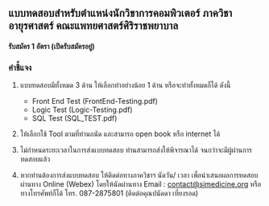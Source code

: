 ## แบบทดสอบสำหรับตำแหน่งนักวิชาการคอมพิวเตอร์ ภาควิชาอายุรศาสตร์ คณะแพทยศาสตร์ศิริราชพยาบาล

#### รับสมัคร 1 อัตรา (เปิดรับสมัครอยู่)
### คำชี้แจง
1. แบบทดสอบมีทั้งหมด 3 ด้าน ให้เลือกทำอย่างน้อย 1 ด้าน หรือจะทำทั้งหมดก็ได้ ดังนี้
    - Front End Test (FrontEnd-Testing.pdf)
    - Logic Test (Logic-Testing.pdf)
    - SQL Test (SQL_TEST.pdf)

2. ให้เลือกใช้ Tool ตามที่ท่านถนัด และสามารถ open book หรือ internet ได้
3. ไม่กำหนดระยะเวลาในการส่งแบบทดสอบ ท่านสามารถส่งให้พิจารณาได้ จนกว่าจะมีผู้ผ่านการทดสอบแล้ว
4. หากท่านต้องการส่งแบบทดสอบ ให้ติดต่อทางภาควิชาฯ นัดวัน/ เวลา เพื่อนำเสนอผลการทดสอบผ่านทาง Online (Webex) โดยให้นัดผ่านทาง Email : contact@simedicine.org หรือ ทางโทรศัพท์ก็ได้ โทร. 087-2875801 (ติดต่อคุณปนัดดา เที่ยงรอด)

